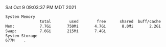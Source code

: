 Sat Oct  9 09:03:37 PM MDT 2021
```bash
System Memory
               total        used        free      shared  buff/cache   available
Mem:           7.7Gi       750Mi       4.7Gi       8.0Mi       2.2Gi       6.6Gi
Swap:          7.6Gi       215Mi       7.4Gi
System Storage
677M	.
```
